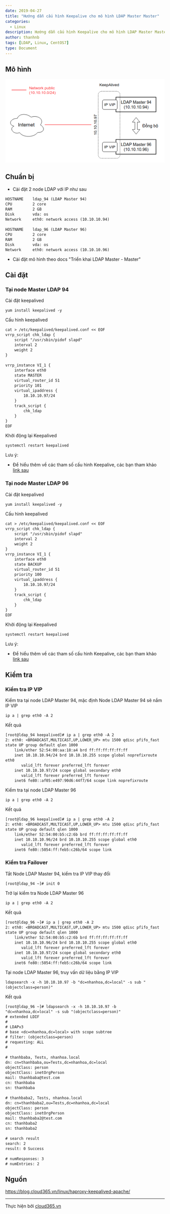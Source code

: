 ```yaml
---
date: 2019-04-27
title: "Hướng dẫn cấu hình Keepalive cho mô hình LDAP Master Master"
categories:
  - Linux
description: Hướng dẫn cấu hình Keepalive cho mô hình LDAP Master Master
author: thanhnb
tags: [LDAP, Linux, CentOS7]
type: Document
---
```


## Mô hình

![](/images/img-ldap-master-master-keepalived/pic1.png)

## Chuẩn bị
- Cài đặt 2 node LDAP với IP như sau

```
HOSTNAME    ldap_94 (LDAP Master 94)
CPU         2 core
RAM         2 GB
Disk        vda: os
Network     eth0: network access (10.10.10.94)

HOSTNAME    ldap_96 (LDAP Master 96)
CPU         2 core
RAM         2 GB
Disk        vda: os
Network     eth0: network access (10.10.10.96)
```

- Cài đặt mô hình theo docs "Triển khai LDAP Master - Master"

## Cài đặt

### Tại node Master LDAP 94

Cài đặt keepalived
```
yum install keepalived -y
```

Cấu hình keepalived
```
cat > /etc/keepalived/keepalived.conf << EOF
vrrp_script chk_ldap {
    script "/usr/sbin/pidof slapd"
    interval 2
    weight 2
}

vrrp_instance VI_1 {
    interface eth0
    state MASTER
    virtual_router_id 51
    priority 101
    virtual_ipaddress {
        10.10.10.97/24
    }
    track_script {
        chk_ldap
    }
}
EOF
```

Khởi động lại Keepalived
```
systemctl restart keepalived
```

Lưu ý:
- Để hiểu thêm về các tham số cấu hình Keepalive, các bạn tham khảo [link sau](https://blog.cloud365.vn/linux/haproxy-keepalived-apache/)

### Tại node Master LDAP 96

Cài đặt keepalived
```
yum install keepalived -y
```

Cấu hình keepalived
```
cat > /etc/keepalived/keepalived.conf << EOF
vrrp_script chk_ldap {
    script "/usr/sbin/pidof slapd"
    interval 2
    weight 2
}
vrrp_instance VI_1 {
    interface eth0
    state BACKUP
    virtual_router_id 51
    priority 100
    virtual_ipaddress {
        10.10.10.97/24
    }
    track_script {
        chk_ldap
    }
}
EOF
```

Khởi động lại Keepalived
```
systemctl restart keepalived
```

Lưu ý:
- Để hiểu thêm về các tham số cấu hình Keepalive, các bạn tham khảo [link sau](https://blog.cloud365.vn/linux/haproxy-keepalived-apache/)

## Kiểm tra

### Kiểm tra IP VIP

Kiểm tra tại node LDAP Master 94, mặc định Node LDAP Master 94 sẽ nắm IP VIP
```
ip a | grep eth0 -A 2
```

Kết quả
```
[root@ldap_94 keepalived]# ip a | grep eth0 -A 2
2: eth0: <BROADCAST,MULTICAST,UP,LOWER_UP> mtu 1500 qdisc pfifo_fast state UP group default qlen 1000
    link/ether 52:54:00:aa:18:a4 brd ff:ff:ff:ff:ff:ff
    inet 10.10.10.94/24 brd 10.10.10.255 scope global noprefixroute eth0
       valid_lft forever preferred_lft forever
    inet 10.10.10.97/24 scope global secondary eth0
       valid_lft forever preferred_lft forever
    inet6 fe80::af05:e497:90d6:44f7/64 scope link noprefixroute 
```

Kiểm tra tại node LDAP Master 96
```
ip a | grep eth0 -A 2
```

Kết quả
```
[root@ldap_96 keepalived]# ip a | grep eth0 -A 2
2: eth0: <BROADCAST,MULTICAST,UP,LOWER_UP> mtu 1500 qdisc pfifo_fast state UP group default qlen 1000
    link/ether 52:54:00:b5:c2:6b brd ff:ff:ff:ff:ff:ff
    inet 10.10.10.96/24 brd 10.10.10.255 scope global eth0
       valid_lft forever preferred_lft forever
    inet6 fe80::5054:ff:feb5:c26b/64 scope link 
```

### Kiểm tra Failover

Tắt Node LDAP Master 94, kiểm tra IP VIP thay đổi
```
[root@ldap_94 ~]# init 0
```

Trở lại kiểm tra Node LDAP Master 96
```
ip a | grep eth0 -A 2
```

Kết quả
```
[root@ldap_96 ~]# ip a | grep eth0 -A 2
2: eth0: <BROADCAST,MULTICAST,UP,LOWER_UP> mtu 1500 qdisc pfifo_fast state UP group default qlen 1000
    link/ether 52:54:00:b5:c2:6b brd ff:ff:ff:ff:ff:ff
    inet 10.10.10.96/24 brd 10.10.10.255 scope global eth0
       valid_lft forever preferred_lft forever
    inet 10.10.10.97/24 scope global secondary eth0
       valid_lft forever preferred_lft forever
    inet6 fe80::5054:ff:feb5:c26b/64 scope link 
```

Tại node LDAP Master 96, truy vấn dữ liệu bằng IP VIP

```
ldapsearch -x -h 10.10.10.97 -b "dc=nhanhoa,dc=local" -s sub "(objectclass=person)"
```

Kết quả
```
[root@ldap_96 ~]# ldapsearch -x -h 10.10.10.97 -b "dc=nhanhoa,dc=local" -s sub "(objectclass=person)"
# extended LDIF
#
# LDAPv3
# base <dc=nhanhoa,dc=local> with scope subtree
# filter: (objectclass=person)
# requesting: ALL
#

# thanhbaba, Tests, nhanhoa.local
dn: cn=thanhbaba,ou=Tests,dc=nhanhoa,dc=local
objectClass: person
objectClass: inetOrgPerson
mail: thanhbaba@test.com
cn: thanhbaba
sn: thanhbaba

# thanhbaba2, Tests, nhanhoa.local
dn: cn=thanhbaba2,ou=Tests,dc=nhanhoa,dc=local
objectClass: person
objectClass: inetOrgPerson
mail: thanhbaba2@test.com
cn: thanhbaba2
sn: thanhbaba2

# search result
search: 2
result: 0 Success

# numResponses: 3
# numEntries: 2
```

## Nguồn

https://blog.cloud365.vn/linux/haproxy-keepalived-apache/

---
Thực hiện bởi <a href="https://cloud365.vn/" target="_blank">cloud365.vn</a>